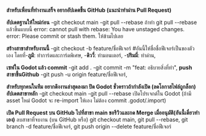 **สำหรับเพื่อนที่ทำงานเสร็จ อยากอัปเดตขึ้น GitHub (แนะนำทำผ่าน Pull Request)**

**อัปเดตฐานให้ใหม่ก่อน**
-git checkout main
-git pull --rebase
ถ้าทำ git pull --rebase แล้วขึ้นแบบนี้ error: cannot pull with rebase: You have unstaged changes.
error: Please commit or stash them. ให้ข้ามไปเลย

**สร้างสาขาสำหรับงานนี้**
-git checkout -b feature/ชื่อฟีเจอร์ #อันนี้ให้ชื่อชื่อฟีเจอร์เป็นของตัวเอง 
โดยที่-**ภูมิ**: ทำการ์ดและการ์ดพิเศษ,
-**ดิววี่**: ทำมอนเตอร์,
-**ปริมมี่**: ทำด่าน,

**เซฟใน Godot แล้ว commit**
-git add .
-git commit -m "feat: อธิบายสิ่งที่ทำ",
**push สาขาขึ้นGithub**
-git push -u origin feature/ชื่อฟีเจอร์,

**สำหรับทุกคนในทีม อยากดึงงานล่าสุดลงมา
ปิด Godot ชั่วคราวถ้ากำลังเปิด (ลดโอกาสไฟล์ถูกล็อก)
อัปเดตสาขาหลัก**
-git checkout main
-git pull --rebase
เปิดโปรเจกต์ใน Godot (ถ้ามี asset ใหม่ Godot จะ re-import ให้เอง ไม่ต้อง commit .godot/.import)

**เปิด Pull Request บน GitHub ไปที่สาขา main ขอรีวิวและกด Merge เมื่ออนุมัติ(อันนี้เดี๋ยวทำเอง)**
ลบสาขาที่จบงาน (บน GitHub หรือ)
git checkout main,
git pull --rebase,
git branch -d feature/ชื่อฟีเจอร์,
git push origin --delete feature/ชื่อฟีเจอร์
